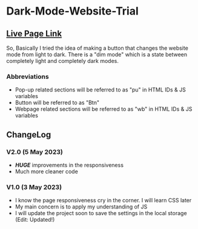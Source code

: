 # Dark-Mode-Website-Trial

## [Live Page Link](https://Abrahman-ra.github.io/Dark-Mode-Website-Trial)

So, Basically I tried the idea of making a button that changes the website mode from light to dark. There is a "dim mode" which is a state between completely light and completely dark modes.

### Abbreviations

- Pop-up related sections will be referred to as "pu" in HTML IDs & JS variables
- Button will be referred to as "Btn"
- Webpage related sections will be referred to as "wb" in HTML IDs & JS variables

## ChangeLog

### V2.0 (5 May 2023)

- **_HUGE_** improvements in the responsiveness
- Much more cleaner code

### V1.0 (3 May 2023)

- I know the page responsiveness cry in the corner. I will learn CSS later
- My main concern is to apply my understanding of JS
- I will update the project soon to save the settings in the local storage (Edit: Updated!)
